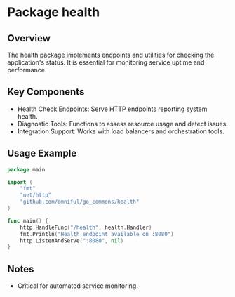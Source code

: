 # Package health

## Overview
The health package implements endpoints and utilities for checking the application's status. It is essential for monitoring service uptime and performance.

## Key Components
- Health Check Endpoints: Serve HTTP endpoints reporting system health.
- Diagnostic Tools: Functions to assess resource usage and detect issues.
- Integration Support: Works with load balancers and orchestration tools.

## Usage Example
~~~go
package main

import (
	"fmt"
	"net/http"
	"github.com/omniful/go_commons/health"
)

func main() {
	http.HandleFunc("/health", health.Handler)
	fmt.Println("Health endpoint available on :8080")
	http.ListenAndServe(":8080", nil)
}
~~~

## Notes
- Critical for automated service monitoring.
